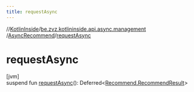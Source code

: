 ```yaml
---
title: requestAsync
---
```

//[KotlinInside](../../../index.html)/[be.zvz.kotlininside.api.async.management](../index.html)
/[AsyncRecommend](index.html)/[requestAsync](request-async.html)

# requestAsync

[jvm]\
suspend fun [requestAsync](request-async.html)():
Deferred<[Recommend.RecommendResult](../../be.zvz.kotlininside.api.management/-recommend/-recommend-result/index.html)>




